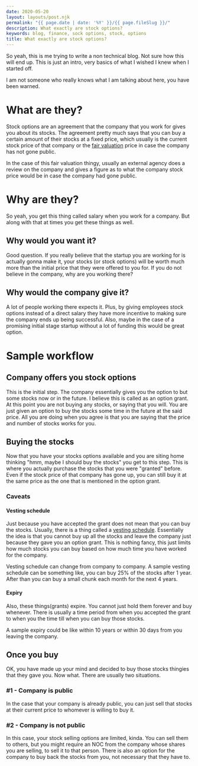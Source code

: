```yaml
---
date: 2020-05-20
layout: layouts/post.njk
permalink: "{{ page.date | date: '%Y' }}/{{ page.fileSlug }}/"
description: What exactly are stock options?
keywords: blog, finance, sock options, stock, options
title: What exactly are stock options?
---
```


So yeah, this is me trying to write a non technical blog. Not sure how this will end up.
This is just an intro, very basics of what I wished I knew when I started off.

I am not someone who really knows what I am talking about here, you have been warned.

# What are they?

Stock options are an agreement that the company that you work for gives you about its stocks.
The agreement pretty much says that you can buy a certain amount of their stocks at a fixed price, which usually is the
current stock price of that company or the [fair valuation](https://www.investopedia.com/terms/f/fairvalue.asp) price
in case the company has not gone public.

In the case of this fair valuation thingy, usually an external agency does a review on the company and gives a figure as
to what the company stock price would be in case the company had gone public.

# Why are they?

So yeah, you get this thing called salary when you work for a company.
But along with that at times you get these things as well.

## Why would you want it?

Good question. If you really believe that the startup you are working for is actually gonna make it, your stocks (or
stock options) will be worth much more than the initial price that they were offered to you for. If you do not believe
in the company, why are you working there?

## Why would the company give it?

A lot of people working there expects it. Plus, by giving employees stock options instead of a direct salary they have
more incentive to making sure the company ends up being successful. Also, maybe in the case of a promising initial stage
startup without a lot of funding this would be great option.


# Sample workflow

## Company offers you stock options

This is the initial step. The company essentially gives you the option to but some stocks now or in the future.
I believe this is called as an option grant. At this point you are not buying any stocks, or saying that you will.
You are just given an option to buy the stocks some time in the future at the said price. All you are doing when you
agree is that you are saying that the price and number of stocks works for you.

## Buying the stocks

Now that you have your stocks options available and you are siting home thinking "hmm, maybe I should buy the stocks"
you get to this step. This is where you actually purchase the stocks that you were "granted" before. Even if the
stock price of that company has gone up, you can still buy it at the same price as the one that is mentioned in the
option grant.

### Caveats


#### Vesting schedule

Just because you have accepted the grant does not mean that you can buy the stocks. Usually, there is a thing called a
[vesting schedule](https://www.upcounsel.com/vesting-schedule). Essentially the idea is that you cannot buy up all the
stocks and leave the company just because they gave you an option grant. This is nothing fancy, this just limits how
much stocks you can buy based on how much time you have worked for the company.

Vesting schedule can change from company to company. A sample vesting schedule can be something like, you can buy 25% of
the stocks after 1 year. After than you can buy a small chunk each month for the next 4 years.


#### Expiry

Also, these things(grants) expire. You cannot just hold them forever and buy whenever. There is usually a time period
from when you accepted the grant to when you the time till when you can buy those stocks.

A sample expiry could be like within 10 years or within 30 days from you leaving the company.

## Once you buy

OK, you have made up your mind and decided to buy those stocks thingies that they gave you. Now what.
There are usually two situations.

### #1 - Company is public

In the case that your company is already public, you can just sell that stocks at their current price to whomever is
willing to buy it.

### #2 - Company is not public

In this case, your stock selling options are limited, kinda. You can sell them to others, but you might require an NOC
from the company whose shares you are selling, to sell it to that person. There is also an option for the company to buy back
the stocks from you, not necessary that they have to.
